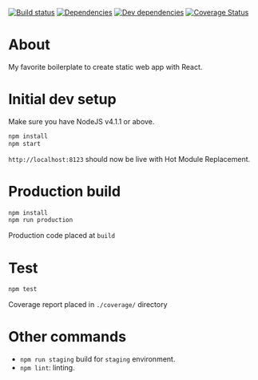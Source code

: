 [![Build status](https://travis-ci.org/trungdq88/plain-react.svg?branch=master)](https://travis-ci.org/siliconstraits/react-admin)
[![Dependencies](https://img.shields.io/david/trungdq88/plain-react.svg)]()
[![Dev dependencies](https://img.shields.io/david/dev/trungdq88/plain-react.svg)]()
[![Coverage Status](https://coveralls.io/repos/trungdq88/plain-react/badge.svg?branch=master&service=github)](https://coveralls.io/github/trungdq88/plain-react?branch=master)


# About
My favorite boilerplate to create static web app with React.

# Initial dev setup
Make sure you have NodeJS v4.1.1 or above. 

```bash  
npm install 
npm start 
``` 

`http://localhost:8123` should now be live with Hot Module Replacement.

# Production build

```bash
npm install 
npm run production 
```

Production code placed at `build`

# Test

```bash
npm test
```

Coverage report placed in `./coverage/` directory

# Other commands
- `npm run staging` build for `staging` environment. 
- `npm lint`: linting.

